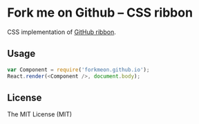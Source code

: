 # Fork me on Github – CSS ribbon

CSS implementation of [GitHub ribbon](//github.com/blog/273-github-ribbons).

## Usage

``` javascript
var Component = require('forkmeon.github.io');
React.render(<Component />, document.body);
```

## License

The MIT License (MIT)
